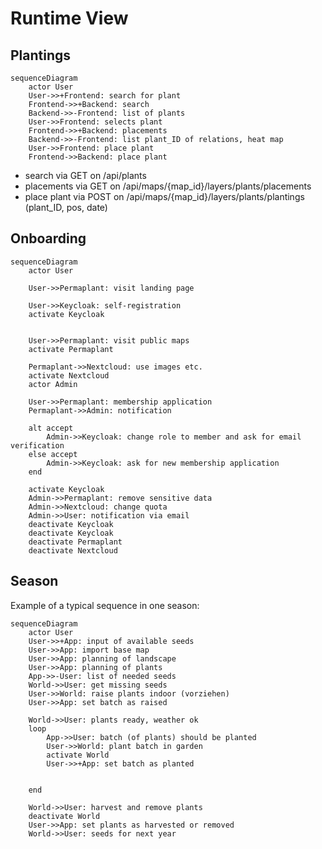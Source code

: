 # Runtime View

## Plantings

```mermaid
sequenceDiagram
    actor User
    User->>+Frontend: search for plant
    Frontend->>+Backend: search
    Backend->>-Frontend: list of plants
    User->>Frontend: selects plant
    Frontend->>+Backend: placements
    Backend->>-Frontend: list plant_ID of relations, heat map
    User->>Frontend: place plant
    Frontend->>Backend: place plant
```

- search via GET on /api/plants
- placements via GET on /api/maps/{map_id}/layers/plants/placements
- place plant via POST on /api/maps/{map_id}/layers/plants/plantings (plant_ID, pos, date)

## Onboarding

```mermaid
sequenceDiagram
    actor User

    User->>Permaplant: visit landing page

    User->>Keycloak: self-registration
    activate Keycloak


    User->>Permaplant: visit public maps
    activate Permaplant

    Permaplant->>Nextcloud: use images etc.
    activate Nextcloud
    actor Admin

    User->>Permaplant: membership application
    Permaplant->>Admin: notification

    alt accept
        Admin->>Keycloak: change role to member and ask for email verification
    else accept
        Admin->>Keycloak: ask for new membership application
    end

    activate Keycloak
    Admin->>Permaplant: remove sensitive data
    Admin->>Nextcloud: change quota
    Admin->>User: notification via email
    deactivate Keycloak
    deactivate Keycloak
    deactivate Permaplant
    deactivate Nextcloud
```

## Season

Example of a typical sequence in one season:

```mermaid
sequenceDiagram
    actor User
    User->>+App: input of available seeds
    User->>App: import base map
    User->>App: planning of landscape
    User->>App: planning of plants
    App->>-User: list of needed seeds
    World->>User: get missing seeds
    User->>World: raise plants indoor (vorziehen)
    User->>App: set batch as raised

    World->>User: plants ready, weather ok
    loop
        App->>User: batch (of plants) should be planted
        User->>World: plant batch in garden
        activate World
        User->>+App: set batch as planted


    end

    World->>User: harvest and remove plants
    deactivate World
    User->>App: set plants as harvested or removed
    World->>User: seeds for next year
```
